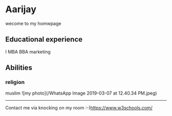 # Aarijay
wecome to my homwpage
## Educational experience
I MBA
BBA marketing
## Abilities
### religion
muslim
![my photo](/WhatsApp Image 2019-03-07 at 12.40.34 PM.jpeg)

------------------------------
Contact me via knocking on my room :-)https://www.w3schools.com/
